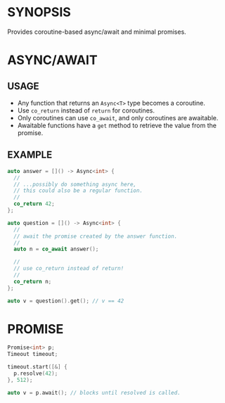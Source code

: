 # SYNOPSIS
Provides coroutine-based async/await and minimal promises.

# ASYNC/AWAIT
## USAGE
- Any function that returns an `Async<T>` type becomes a coroutine.
- Use `co_return` instead of `return` for coroutines.
- Only coroutines can use `co_await`, and only coroutines are awaitable.
- Awaitable functions have a `get` method to retrieve the value from the promise.

## EXAMPLE

```c++
auto answer = []() -> Async<int> {
  //
  // ...possibly do something async here,
  // this could also be a regular function.
  //
  co_return 42;
};

auto question = []() -> Async<int> {
  //
  // await the promise created by the answer function.
  //
  auto n = co_await answer();

  //
  // use co_return instead of return!
  //
  co_return n;
};

auto v = question().get(); // v == 42
```

# PROMISE
```c++
Promise<int> p;
Timeout timeout;

timeout.start([&] {
  p.resolve(42);
}, 512);

auto v = p.await(); // blocks until resolved is called.
```
